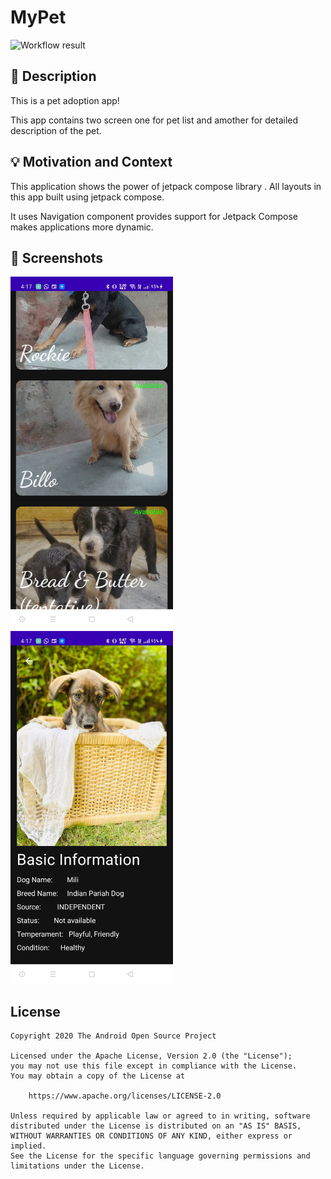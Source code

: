 # MyPet

<!--- Replace <OWNER> with your Github Username and <REPOSITORY> with the name of your repository. -->
<!--- You can find both of these in the url bar when you open your repository in github. -->
![Workflow result](https://github.com/<hiron1999>/<-android-dev-challenge-compose-week1>/workflows/Check/badge.svg)


## :scroll: Description
This is a pet adoption app!

This app contains two screen one for pet list and amother for detailed description of the pet.
<!--- Describe your app in one or two sentences -->


## :bulb: Motivation and Context
This application shows the power of jetpack compose library . All layouts in this app built using jetpack compose.

It uses Navigation component provides support for Jetpack Compose makes applications more dynamic.
<!--- Optionally point readers to interesting parts of your submission. -->
<!--- What are you especially proud of? -->


## :camera_flash: Screenshots
<!-- You can add more screenshots here if you like -->
<img src="/results/screenshot_1.png" width="260">&emsp;<img src="/results/screenshot_2.png" width="260">

## License
```
Copyright 2020 The Android Open Source Project

Licensed under the Apache License, Version 2.0 (the "License");
you may not use this file except in compliance with the License.
You may obtain a copy of the License at

    https://www.apache.org/licenses/LICENSE-2.0

Unless required by applicable law or agreed to in writing, software
distributed under the License is distributed on an "AS IS" BASIS,
WITHOUT WARRANTIES OR CONDITIONS OF ANY KIND, either express or implied.
See the License for the specific language governing permissions and
limitations under the License.
```

